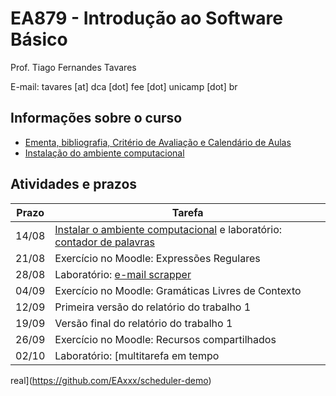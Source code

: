 # EA879 - Introdução ao Software Básico

Prof. Tiago Fernandes Tavares

E-mail: tavares [at] dca [dot] fee [dot] unicamp [dot] br

## Informações sobre o curso
* [Ementa, bibliografia, Critério de
  Avaliação e Calendário de Aulas](https://www.overleaf.com/read/tybhrzcjjxsr)
* [Instalação do ambiente computacional](PREPARAR.md)

## Atividades e prazos

Prazo | Tarefa
----- | ------
 14/08    | [Instalar o ambiente computacional](PREPARAR.md) e laboratório: [contador de palavras](http://www.github.com/EAxxx/contador-de-palavras)
 21/08    | Exercício no Moodle: Expressões Regulares
 28/08    | Laboratório: [e-mail scrapper](https://github.com/EAxxx/emailscrapper)
 04/09    | Exercício no Moodle: Gramáticas Livres de Contexto
 12/09    | Primeira versão do relatório do trabalho 1
 19/09    | Versão final do relatório do trabalho 1
 26/09    | Exercício no Moodle: Recursos compartilhados
 02/10    | Laboratório: [multitarefa em tempo
 real](https://github.com/EAxxx/scheduler-demo)


